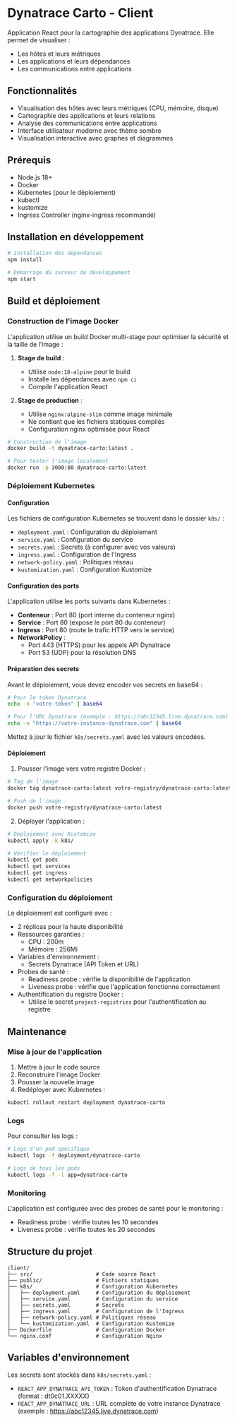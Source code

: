 # Dynatrace Carto - Client

Application React pour la cartographie des applications Dynatrace. Elle permet de visualiser :
- Les hôtes et leurs métriques
- Les applications et leurs dépendances
- Les communications entre applications

## Fonctionnalités

- Visualisation des hôtes avec leurs métriques (CPU, mémoire, disque)
- Cartographie des applications et leurs relations
- Analyse des communications entre applications
- Interface utilisateur moderne avec thème sombre
- Visualisation interactive avec graphes et diagrammes

## Prérequis

- Node.js 18+
- Docker
- Kubernetes (pour le déploiement)
- kubectl
- kustomize
- Ingress Controller (nginx-ingress recommandé)

## Installation en développement

```bash
# Installation des dépendances
npm install

# Démarrage du serveur de développement
npm start
```

## Build et déploiement

### Construction de l'image Docker

L'application utilise un build Docker multi-stage pour optimiser la sécurité et la taille de l'image :

1. **Stage de build** :
   - Utilise `node:18-alpine` pour le build
   - Installe les dépendances avec `npm ci`
   - Compile l'application React

2. **Stage de production** :
   - Utilise `nginx:alpine-slim` comme image minimale
   - Ne contient que les fichiers statiques compilés
   - Configuration nginx optimisée pour React

```bash
# Construction de l'image
docker build -t dynatrace-carto:latest .

# Pour tester l'image localement
docker run -p 3000:80 dynatrace-carto:latest
```

### Déploiement Kubernetes

#### Configuration

Les fichiers de configuration Kubernetes se trouvent dans le dossier `k8s/` :
- `deployment.yaml` : Configuration du déploiement
- `service.yaml` : Configuration du service
- `secrets.yaml` : Secrets (à configurer avec vos valeurs)
- `ingress.yaml` : Configuration de l'Ingress
- `network-policy.yaml` : Politiques réseau
- `kustomization.yaml` : Configuration Kustomize

#### Configuration des ports

L'application utilise les ports suivants dans Kubernetes :
- **Conteneur** : Port 80 (port interne du conteneur nginx)
- **Service** : Port 80 (expose le port 80 du conteneur)
- **Ingress** : Port 80 (route le trafic HTTP vers le service)
- **NetworkPolicy** : 
  - Port 443 (HTTPS) pour les appels API Dynatrace
  - Port 53 (UDP) pour la résolution DNS

#### Préparation des secrets

Avant le déploiement, vous devez encoder vos secrets en base64 :

```bash
# Pour le token Dynatrace
echo -n "votre-token" | base64

# Pour l'URL Dynatrace (exemple : https://abc12345.live.dynatrace.com)
echo -n "https://votre-instance-dynatrace.com" | base64
```

Mettez à jour le fichier `k8s/secrets.yaml` avec les valeurs encodées.

#### Déploiement

1. Pousser l'image vers votre registre Docker :
```bash
# Tag de l'image
docker tag dynatrace-carto:latest votre-registry/dynatrace-carto:latest

# Push de l'image
docker push votre-registry/dynatrace-carto:latest
```

2. Déployer l'application :
```bash
# Déploiement avec Kustomize
kubectl apply -k k8s/

# Vérifier le déploiement
kubectl get pods
kubectl get services
kubectl get ingress
kubectl get networkpolicies
```

### Configuration du déploiement

Le déploiement est configuré avec :
- 2 réplicas pour la haute disponibilité
- Ressources garanties :
  - CPU : 200m
  - Mémoire : 256Mi
- Variables d'environnement :
  - Secrets Dynatrace (API Token et URL)
- Probes de santé :
  - Readiness probe : vérifie la disponibilité de l'application
  - Liveness probe : vérifie que l'application fonctionne correctement
- Authentification du registre Docker :
  - Utilise le secret `project-registries` pour l'authentification au registre

## Maintenance

### Mise à jour de l'application

1. Mettre à jour le code source
2. Reconstruire l'image Docker
3. Pousser la nouvelle image
4. Redéployer avec Kubernetes :
```bash
kubectl rollout restart deployment dynatrace-carto
```

### Logs

Pour consulter les logs :
```bash
# Logs d'un pod spécifique
kubectl logs -f deployment/dynatrace-carto

# Logs de tous les pods
kubectl logs -f -l app=dynatrace-carto
```

### Monitoring

L'application est configurée avec des probes de santé pour le monitoring :
- Readiness probe : vérifie toutes les 10 secondes
- Liveness probe : vérifie toutes les 20 secondes

## Structure du projet

```
client/
├── src/                    # Code source React
├── public/                 # Fichiers statiques
├── k8s/                    # Configuration Kubernetes
│   ├── deployment.yaml     # Configuration du déploiement
│   ├── service.yaml        # Configuration du service
│   ├── secrets.yaml        # Secrets
│   ├── ingress.yaml        # Configuration de l'Ingress
│   ├── network-policy.yaml # Politiques réseau
│   └── kustomization.yaml  # Configuration Kustomize
├── Dockerfile              # Configuration Docker
└── nginx.conf              # Configuration Nginx
```

## Variables d'environnement

Les secrets sont stockés dans `k8s/secrets.yaml` :
- `REACT_APP_DYNATRACE_API_TOKEN` : Token d'authentification Dynatrace (format : dt0c01.XXXXX)
- `REACT_APP_DYNATRACE_URL` : URL complète de votre instance Dynatrace (exemple : https://abc12345.live.dynatrace.com) 